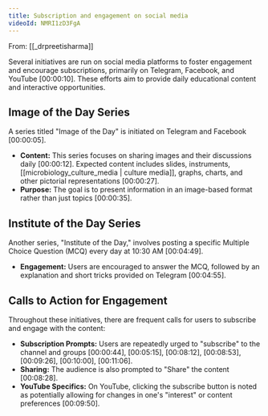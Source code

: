 ```yaml
---
title: Subscription and engagement on social media
videoId: NMRI1zD3FgA
---
```


From: [[_drpreetisharma]] <br/> 

Several initiatives are run on social media platforms to foster engagement and encourage subscriptions, primarily on Telegram, Facebook, and YouTube <a class="yt-timestamp" data-t="00:00:10">[00:00:10]</a>. These efforts aim to provide daily educational content and interactive opportunities.

## Image of the Day Series

A series titled "Image of the Day" is initiated on Telegram and Facebook <a class="yt-timestamp" data-t="00:00:05">[00:00:05]</a>.
*   **Content:** This series focuses on sharing images and their discussions daily <a class="yt-timestamp" data-t="00:00:12">[00:00:12]</a>. Expected content includes slides, instruments, [[microbiology_culture_media | culture media]], graphs, charts, and other pictorial representations <a class="yt-timestamp" data-t="00:00:27">[00:00:27]</a>.
*   **Purpose:** The goal is to present information in an image-based format rather than just topics <a class="yt-timestamp" data-t="00:00:35">[00:00:35]</a>.

## Institute of the Day Series

Another series, "Institute of the Day," involves posting a specific Multiple Choice Question (MCQ) every day at 10:30 AM <a class="yt-timestamp" data-t="00:04:49">[00:04:49]</a>.
*   **Engagement:** Users are encouraged to answer the MCQ, followed by an explanation and short tricks provided on Telegram <a class="yt-timestamp" data-t="00:04:55">[00:04:55]</a>.

## Calls to Action for Engagement

Throughout these initiatives, there are frequent calls for users to subscribe and engage with the content:
*   **Subscription Prompts:** Users are repeatedly urged to "subscribe" to the channel and groups <a class="yt-timestamp" data-t="00:00:44">[00:00:44]</a>, <a class="yt-timestamp" data-t="00:05:15">[00:05:15]</a>, <a class="yt-timestamp" data-t="00:08:12">[00:08:12]</a>, <a class="yt-timestamp" data-t="00:08:53">[00:08:53]</a>, <a class="yt-timestamp" data-t="00:09:26">[00:09:26]</a>, <a class="yt-timestamp" data-t="00:10:00">[00:10:00]</a>, <a class="yt-timestamp" data-t="00:11:06">[00:11:06]</a>.
*   **Sharing:** The audience is also prompted to "Share" the content <a class="yt-timestamp" data-t="00:08:28">[00:08:28]</a>.
*   **YouTube Specifics:** On YouTube, clicking the subscribe button is noted as potentially allowing for changes in one's "interest" or content preferences <a class="yt-timestamp" data-t="00:09:50">[00:09:50]</a>.